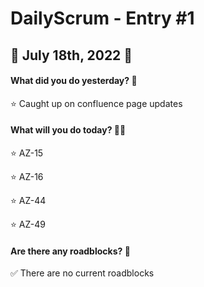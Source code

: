 # DailyScrum - Entry #1
## :ocean: July 18th, 2022 :ocean:

#### What did you do yesterday? :calendar:

:star: Caught up on confluence page updates

#### What will you do today? :running::dash:

:star: AZ-15

:star: AZ-16

:star: AZ-44

:star: AZ-49

#### Are there any roadblocks? :triangular_flag_on_post:

:white_check_mark: There are no current roadblocks